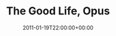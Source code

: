 ---
templateKey: event
guid: 0895bfd7-6eab-11ea-99c5-002590d1d1b0
date: 2011-01-19T22:00:00+00:00
eventTime: '10pm'
title: The Good Life, Opus
artist: The Good Life
city: Taipei
venue: Opus
group: LEO37
guests: LEO37, Serpico
---